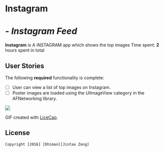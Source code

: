 # Instagram
#  - *Instagram Feed*

**Instagram** is A iNSTAGRAM  app which shows the top images
Time spent: **2** hours spent in total

## User Stories

The following **required** functionality is complete:

- [ ] User can view a list of top images on Instagram.
- [ ] Poster images are loaded using the UIImageView category in the AFNetworking library.

<img src='http://i.imgur.com/tnV5psA.gif' />

GIF created with [LiceCap](http://www.cockos.com/licecap/).


## License

    Copyright [2016] [Dhiman][Jintao Zeng]
